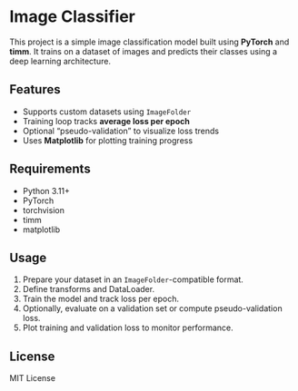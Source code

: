 # Image Classifier

This project is a simple image classification model built using **PyTorch** and **timm**. It trains on a dataset of images and predicts their classes using a deep learning architecture.

## Features
- Supports custom datasets using `ImageFolder`
- Training loop tracks **average loss per epoch**
- Optional “pseudo-validation” to visualize loss trends
- Uses **Matplotlib** for plotting training progress

## Requirements
- Python 3.11+
- PyTorch
- torchvision
- timm
- matplotlib

## Usage
1. Prepare your dataset in an `ImageFolder`-compatible format.
2. Define transforms and DataLoader.
3. Train the model and track loss per epoch.
4. Optionally, evaluate on a validation set or compute pseudo-validation loss.
5. Plot training and validation loss to monitor performance.

## License
MIT License
